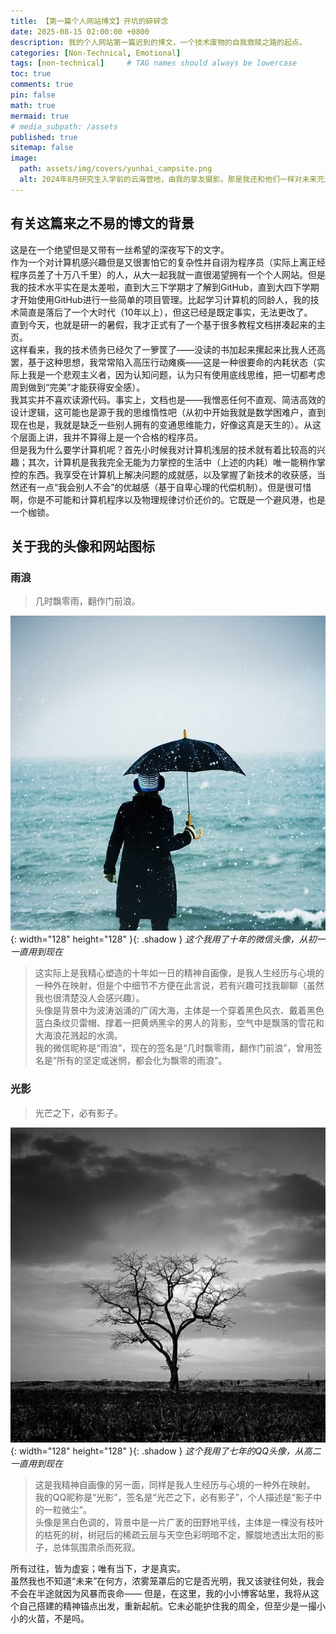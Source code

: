 ```yaml
---
title: 【第一篇个人网站博文】开坑的碎碎念
date: 2025-08-15 02:00:00 +0800
description: 我的个人网站第一篇迟到的博文，一个技术废物的自我救赎之路的起点。
categories: [Non-Technical, Emotional]
tags: [non-technical]     # TAG names should always be lowercase
toc: true
comments: true
pin: false
math: true
mermaid: true
# media_subpath: /assets
published: true
sitemap: false
image:
  path: assets/img/covers/yunhai_campsite.png
  alt: 2024年8月研究生入学前的云海营地，由我的挚友摄影。那是我还和他们一样对未来充满着希望。
---
```

## 有关这篇来之不易的博文的背景

这是在一个绝望但是又带有一丝希望的深夜写下的文字。  
作为一个对计算机感兴趣但是又很害怕它的复杂性并自诩为程序员（实际上离正经程序员差了十万八千里）的人，从大一起我就一直很渴望拥有一个个人网站。但是我的技术水平实在是太差啦，直到大三下学期才了解到GitHub，直到大四下学期才开始使用GitHub进行一些简单的项目管理。比起学习计算机的同龄人，我的技术简直是落后了一个大时代（10年以上），但这已经是既定事实，无法更改了。  
直到今天，也就是研一的暑假，我才正式有了一个基于很多教程文档拼凑起来的主页。  
这样看来，我的技术债务已经欠了一箩筐了——没读的书加起来摞起来比我人还高罢，基于这种思想，我常常陷入高压行动瘫痪——这是一种很要命的内耗状态（实际上我是一个悲观主义者，因为认知问题，认为只有使用底线思维，把一切都考虑周到做到“完美”才能获得安全感）。  
我其实并不喜欢读源代码。事实上，文档也是——我憎恶任何不直观、简洁高效的设计逻辑，这可能也是源于我的思维惰性吧（从初中开始我就是数学困难户，直到现在也是，我就是缺乏一些别人拥有的变通思维能力，好像这真是天生的）。从这个层面上讲，我并不算得上是一个合格的程序员。  
但是我为什么要学计算机呢？首先小时候我对计算机浅层的技术就有着比较高的兴趣；其次，计算机是我我完全无能为力掌控的生活中（上述的内耗）唯一能稍作掌控的东西。我享受在计算机上解决问题的成就感，以及掌握了新技术的收获感，当然还有一点“我会别人不会”的优越感（基于自卑心理的代偿机制）。但是很可惜啊，你是不可能和计算机程序以及物理规律讨价还价的。它既是一个避风港，也是一个枷锁。  

## 关于我的头像和网站图标
### 雨浪
> 几时飘零雨，翻作门前浪。

  ![raining waves](assets/img/avatar.jpg){: width="128" height="128" }{: .shadow }
  _这个我用了十年的微信头像，从初一一直用到现在_

> 这实际上是我精心塑造的十年如一日的精神自画像，是我人生经历与心境的一种外在映射，但是个中细节不方便在此言说，若有兴趣可找我聊聊（虽然我也很清楚没人会感兴趣）。  
> 头像是背景中为波涛汹涌的广阔大海，主体是一个穿着黑色风衣、戴着黑色蓝白条纹贝雷帽、撑着一把黄炳黑伞的男人的背影，空气中是飘落的雪花和大海浪花溅起的水滴。  
> 我的微信昵称是“雨浪”，现在的签名是“几时飘零雨，翻作门前浪”，曾用签名是“所有的坚定或迷惘，都会化为飘零的雨浪”。  

### 光影
> 光芒之下，必有影子。

  ![lighting shadow](assets/img/favicons/web-app-manifest-512x512.png){: width="128" height="128" }{: .shadow }
  _这个我用了七年的QQ头像，从高二一直用到现在_

> 这是我精神自画像的另一面，同样是我人生经历与心境的一种外在映射。  
> 我的QQ昵称是“光影”，签名是“光芒之下，必有影子”，个人描述是“影子中的一粒微尘”。  
> 头像是黑白色调的，背景中是一片广袤的田野地平线，主体是一棵没有枝叶的枯死的树，树冠后的稀疏云层与天空色彩明暗不定，朦胧地透出太阳的影子，总体氛围肃杀而死寂。

所有过往，皆为虚妄；唯有当下，才是真实。  
虽然我也不知道“未来”在何方，浓雾笼罩后的它是否光明，我又该驶往何处，我会不会在半途就因为风暴而丧命——
但是，在这里，我的小小博客站里，我将从这个自己搭建的精神锚点出发，重新起航。它未必能护住我的周全，但至少是一撮小小的火苗，不是吗。
